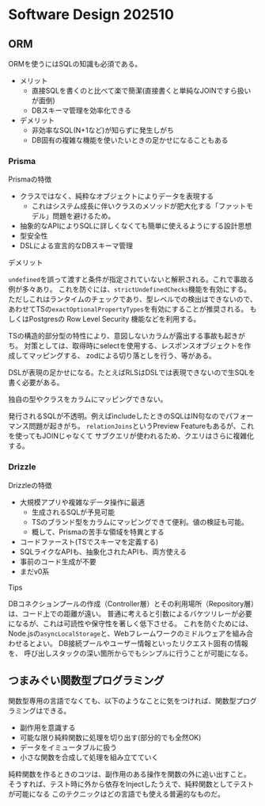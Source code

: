 # Software Design 202510

## ORM

ORMを使うにはSQLの知識も必須である。

- メリット
  - 直接SQLを書くのと比べて楽で簡潔(直接書くと単純なJOINですら扱いが面倒)
  - DBスキーマ管理を効率化できる
- デメリット
  - 非効率なSQL(N+1など)が知らずに発生しがち
  - DB固有の複雑な機能を使いたいときの足かせになることもある

### Prisma

Prismaの特徴

- クラスではなく、純粋なオブジェクトによりデータを表現する
  - これはシステム成長に伴いクラスのメソッドが肥大化する「ファットモデル」問題を避けるため。
- 抽象的なAPIによりSQLに詳しくなくても簡単に使えるようにする設計思想
- 型安全性
- DSLによる宣言的なDBスキーマ管理

デメリット

`undefined`を誤って渡すと条件が指定されていないと解釈される。これで事故る例が多々あり。
これを防ぐには、`strictUndefinedChecks`機能を有効にする。
ただしこれはランタイムのチェックであり、型レベルでの検出はできないので、
あわせてTSの`exactOptionalPropertyTypes`を有効にすることが推奨される。
もしくはPostgresの Row Level Security 機能などを利用する。

TSの構造的部分型の特性により、意図しないカラムが露出する事故も起きがち。
対策としては、取得時にselectを使用する、レスポンスオブジェクトを作成してマッピングする、
zodによる切り落としを行う、等がある。

DSLが表現の足かせになる。たとえばRLSはDSLでは表現できないので生SQLを書く必要がある。

独自の型やクラスをカラムにマッピングできない。

発行されるSQLが不透明。例えばincludeしたときのSQLはIN句なのでパフォーマンス問題が起きがち。
`relationJoins`というPreview Featureもあるが、これを使ってもJOINじゃなくて
サブクエリが使われるため、クエリはさらに複雑化する。

### Drizzle

Drizzleの特徴

- 大規模アプリや複雑なデータ操作に最適
  - 生成されるSQLが予見可能
  - TSのブランド型をカラムにマッピングできて便利。値の検証も可能。
  - 概して、Prismaの苦手な領域を特異とする
- コードファースト(TSでスキーマを定義する)
- SQLライクなAPIも、抽象化されたAPIも、両方使える
- 事前のコード生成が不要
- まだv0系

Tips

DBコネクションプールの作成（Controller層）とその利用場所（Repository層）は、コード上での距離が遠い。
普通に考えると引数によるバケツリレーが必要になるが、これは可読性や保守性を著しく低下させる。
これを防ぐためには、Node.jsの`asyncLocalStorage`と、Webフレームワークのミドルウェアを組み合わせるとよい。
DB接続プールやユーザー情報といったリクエスト固有の情報を、
呼び出しスタックの深い箇所からでもシンプルに行うことが可能になる。

## つまみぐい関数型プログラミング

関数型専用の言語でなくても、以下のようなことに気をつければ、関数型プログラミングはできる。

- 副作用を意識する
- 可能な限り純粋関数に処理を切り出す(部分的でも全然OK)
- データをイミュータブルに扱う
- 小さな関数を合成して処理を組み立てていく

純粋関数を作るときのコツは、副作用のある操作を関数の外に追い出すこと。
そうすれば、テスト時に外から依存をInjectしたうえで、純粋関数としてテストが可能になる
このテクニックはどの言語でも使える普遍的なものだ。
